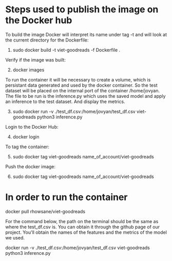 # Steps used to publish the image on the Docker hub

To build the image Docker will interpret its name under tag -t and will look at the current directory for the Dockerfile:

1. sudo docker build -t viet-goodreads -f Dockerfile .  

Verify if the image was built:  

2. docker images  

To run the container it will be necessary to create a volume, which is persistant data generated and used by the docker container. So the test dataset will be placed on the internal port of the container /home/jovyan. The file to be run is the inference.py which uses the saved model and apply an inference to the test dataset. And display the metrics.  

3. sudo docker run -v ./test_df.csv:/home/jovyan/test_df.csv viet-goodreads python3 inference.py  

Login to the Docker Hub:

4. docker login

To tag the container:

5. sudo docker tag viet-goodreads name_of_account/viet-goodreads

Push the docker image:
 
6. sudo docker tag viet-goodreads name_of_account/viet-goodreads

# In order to run the container

docker pull rhowsane/viet-goodreads  

For the command below, the path on the terminal should be the same as where the test_df.csv is.
You can obtain it through the github page of our project. You'll obtain the names of the features and the metrics of the model we used.

docker run -v ./test_df.csv:/home/jovyan/test_df.csv viet-goodreads python3 inference.py